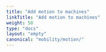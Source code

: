 ```yaml
---
title: "Add motion to machines"
linkTitle: "Add motion to machines"
weight: 50
type: "docs"
layout: "empty"
canonical: "mobility/motion/"
---
```

